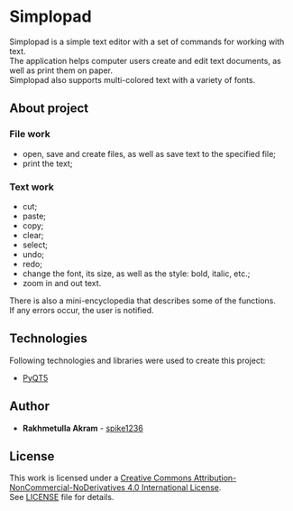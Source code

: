 # Simplopad
Simplopad is a simple text editor with a set of commands for working with text.\
The application helps computer users create and edit text documents, as well as print them on paper.\
Simplopad also supports multi-colored text with a variety of fonts.
## About project
### File work
* open, save and create files, as well as save text to the specified file;
* print the text;
### Text work
* cut;
* paste;
* copy;
* clear; 
* select;
* undo;
* redo;
* change the font, its size, as well as the style: bold, italic, etc.;
* zoom in and out text.

There is also a mini-encyclopedia that describes some of the functions.\
If any errors occur, the user is notified.
## Technologies
Following technologies and libraries were used to create this project:
* [PyQT5](https://riverbankcomputing.com/software/pyqt/intro)


## Author
* **Rakhmetulla Akram** - [spike1236](https://github.com/spike1236)


## License
This work is licensed under a 
[Creative Commons Attribution-NonCommercial-NoDerivatives 4.0 International License](http://creativecommons.org/licenses/by-nc-nd/4.0/).\
See [LICENSE](https://github.com/spike1236/AR_Notepad/blob/master/LICENSE.md) file for details.
